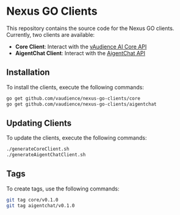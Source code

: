 # Nexus GO Clients

This repository contains the source code for the Nexus GO clients. Currently, two clients are available:

- **Core Client**: Interact with the [vAudience AI Core API](https://github.com/vAudience/vaud-ai-core)
- **AigentChat Client**: Interact with the [AigentChat API](https://github.com/vAudience/aigentchat)

## Installation

To install the clients, execute the following commands:

```bash
go get github.com/vaudience/nexus-go-clients/core
go get github.com/vaudience/nexus-go-clients/aigentchat
```

## Updating Clients

To update the clients, execute the following commands:

```bash
./generateCoreClient.sh
./generateAigentChatClient.sh
```

## Tags

To create tags, use the following commands:

```bash
git tag core/v0.1.0
git tag aigentchat/v0.1.0
```
